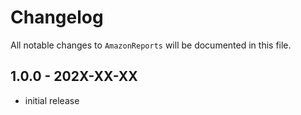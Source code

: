 # Changelog

All notable changes to `AmazonReports` will be documented in this file.

## 1.0.0 - 202X-XX-XX

- initial release
